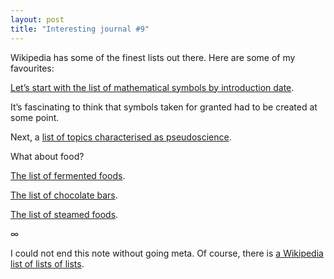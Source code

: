 ```yaml
---
layout: post
title: "Interesting journal #9"
---
```


Wikipedia has some of the finest lists out there. Here are some of my
favourites:

[Let’s start with the list of mathematical symbols by introduction
date](https://en.wikipedia.org/wiki/Table_of_mathematical_symbols_by_introduction_date).

It’s fascinating to think that symbols taken for granted had to be created at
some point.

Next, a [list of topics characterised as
pseudoscience](https://en.m.wikipedia.org/wiki/List_of_topics_characterized_as_pseudoscience).

What about food?

[The list of fermented
foods](https://en.m.wikipedia.org/wiki/List_of_fermented_foods).

[The list of chocolate
bars](https://en.wikipedia.org/wiki/List_of_chocolate_bar_brands).

[The list of steamed
foods](https://en.m.wikipedia.org/wiki/List_of_steamed_foods).

∞

I could not end this note without going meta. Of course, there is [a Wikipedia
list of lists of lists](https://en.wikipedia.org/wiki/List_of_lists_of_lists).
